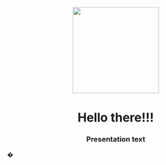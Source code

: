 <div id="header" align="center">
	<img src="https://media.giphy.com/media/ZsvCb41sxKnfm9q1Oe/giphy.gif" width="200" />
	<h1 align="center">Hello there!!!</hi>
	<h3 align="center">Presentation text</h3>
</div>

<!--
**alfiomus/alfiomus** is a ✨ _special_ ✨ repository because its `README.md` (this file) appears on your GitHub profile.

Here are some ideas to get you started:

- 🔭 I’m currently working on ...
- 🌱 I’m currently learning ...
- 👯 I’m looking to collaborate on ...
- 🤔 I’m looking for help with ...
- 💬 Ask me about ...
- 📫 How to reach me: ...
- 😄 Pronouns: ...
- ⚡ Fun fact: ...
-->
�
